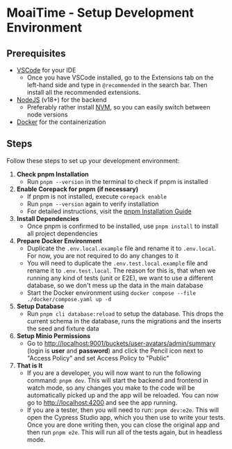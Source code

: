 # MoaiTime - Setup Development Environment

## Prerequisites

- [VSCode](https://code.visualstudio.com) for your IDE
  - Once you have VSCode installed, go to the Extensions tab on the left-hand side and type in `@recommended` in the search bar. Then install all the recommended extensions.
- [NodeJS](https://nodejs.org) (v18+) for the backend
  - Preferably rather install [NVM](https://github.com/nvm-sh/nvm), so you can easily switch between node versions
- [Docker](https://docs.docker.com/get-docker/) for the containerization

## Steps

Follow these steps to set up your development environment:

1. **Check pnpm Installation**
   - Run `pnpm --version` in the terminal to check if pnpm is installed
2. **Enable Corepack for pnpm (if necessary)**
   - If pnpm is not installed, execute `corepack enable`
   - Run `pnpm --version` again to verify installation
   - For detailed instructions, visit the [pnpm Installation Guide](https://pnpm.io/installation)
3. **Install Dependencies**
   - Once pnpm is confirmed to be installed, use `pnpm install` to install all project dependencies
4. **Prepare Docker Environment**
   - Duplicate the `.env.local.example` file and rename it to `.env.local`. For now, you are not required to do any changes to it
   - You will need to duplicate the `.env.test.local.example` file and rename it to `.env.test.local`. The reason for this is, that when we running any kind of tests (unit or E2E), we want to use a different database, so we don't mess up the data in the main database
   - Start the Docker environment using `docker compose --file ./docker/compose.yaml up -d`
5. **Setup Database**
   - Run `pnpm cli database:reload` to setup the database. This drops the current schema in the database, runs the migrations and the inserts the seed and fixture data
6. **Setup Minio Permissions**
   - Go to <http://localhost:9001/buckets/user-avatars/admin/summary> (login is **user** and **password**) and click the Pencil icon next to "Access Policy" and set Access Policy to "Public"
7. **That is It**
   - If you are a developer, you will now want to run the following command: `pnpm dev`. This will start the backend and frontend in watch mode, so any changes you make to the code will be automatically picked up and the app will be reloaded. You can now go to <http://localhost:4200> and see the app running.
   - If you are a tester, then you will need to run: `pnpm dev:e2e`. This will open the Cypress Studio app, which you then use to write your tests. Once you are done writing then, you can close the original app and then run `pnpm e2e`. This will run all of the tests again, but in headless mode.
